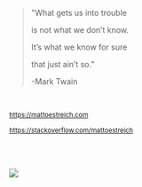 >"What gets us into trouble
>
>is not what we don’t know.
>
>It’s what we know for sure
>
>that just ain’t so." 
>
>  -Mark Twain

<br />

<p>
  <small>
    <a href="https://mattoestreich.com">https://mattoestreich.com</a>
  </small>
</p>


<p>
  <small>
    <a href="https://stackoverflow.com/users/10431732/matt-oestreich">https://stackoverflow.com/mattoestreich</a>
  </small>
</p>

<br />

<br />

![](https://komarev.com/ghpvc/?username=oze4&color=green&label=Profile+Views+as+of+8%2F3%2F2020)
